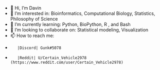 - 👋 Hi, I’m Davin
- 👀 I’m interested in:  Bioinformatics, Computational Biology, Statistics, Philosophy of Science
- 🌱 I’m currently learning: Python, BioPython, R , and Bash
- 💞️ I’m looking to collaborate on: Statistical modeling, Visualization
- 📫 How to reach me:
-        |Discord| Gunk#5078
-        |Reddit| U/Certain_Vehicle2978 (https://www.reddit.com/user/Certain_Vehicle2978)


<!---
Tripfantasy/Tripfantasy is a ✨ special ✨ repository because its `README.md` (this file) appears on your GitHub profile.
You can click the Preview link to take a look at your changes.
--->
